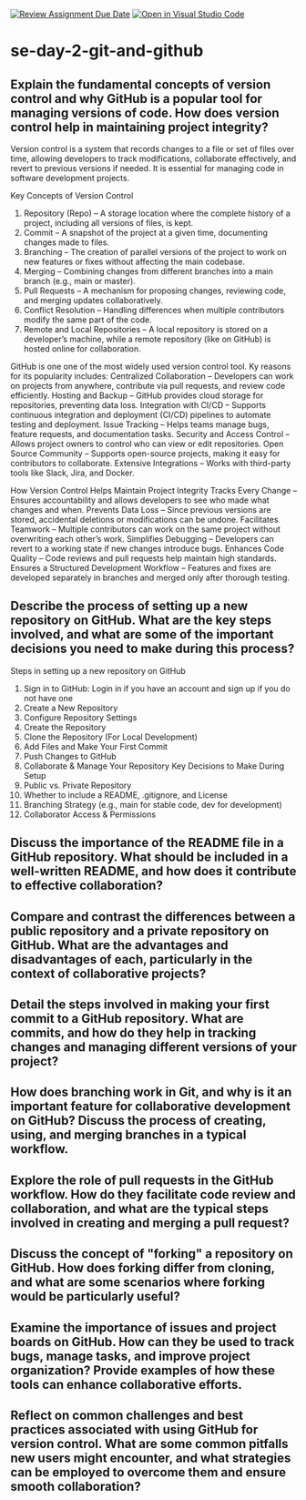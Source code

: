 [![Review Assignment Due Date](https://classroom.github.com/assets/deadline-readme-button-22041afd0340ce965d47ae6ef1cefeee28c7c493a6346c4f15d667ab976d596c.svg)](https://classroom.github.com/a/8wgCKhpZ)
[![Open in Visual Studio Code](https://classroom.github.com/assets/open-in-vscode-2e0aaae1b6195c2367325f4f02e2d04e9abb55f0b24a779b69b11b9e10269abc.svg)](https://classroom.github.com/online_ide?assignment_repo_id=18409206&assignment_repo_type=AssignmentRepo)
# se-day-2-git-and-github
## Explain the fundamental concepts of version control and why GitHub is a popular tool for managing versions of code. How does version control help in maintaining project integrity?
Version control is a system that records changes to a file or set of files over time, allowing developers to track modifications, collaborate effectively, and revert to previous versions if needed. It is essential for managing code in software development projects.

Key Concepts of Version Control
1. Repository (Repo) – A storage location where the complete history of a project, including all versions of files, is kept.
2. Commit – A snapshot of the project at a given time, documenting changes made to files.
3. Branching – The creation of parallel versions of the project to work on new features or fixes without affecting the main codebase.
4. Merging – Combining changes from different branches into a main branch (e.g., main or master).
5. Pull Requests – A mechanism for proposing changes, reviewing code, and merging updates collaboratively.
6. Conflict Resolution – Handling differences when multiple contributors modify the same part of the code.
7. Remote and Local Repositories – A local repository is stored on a developer’s machine, while a remote repository (like on GitHub) is hosted online for collaboration.

  GitHub is one one of the most widely used version control tool. Ky reasons for its popularity includes:
Centralized Collaboration – Developers can work on projects from anywhere, contribute via pull requests, and review code efficiently.
Hosting and Backup – GitHub provides cloud storage for repositories, preventing data loss.
Integration with CI/CD – Supports continuous integration and deployment (CI/CD) pipelines to automate testing and deployment.
Issue Tracking – Helps teams manage bugs, feature requests, and documentation tasks.
Security and Access Control – Allows project owners to control who can view or edit repositories.
Open Source Community – Supports open-source projects, making it easy for contributors to collaborate.
Extensive Integrations – Works with third-party tools like Slack, Jira, and Docker.

How Version Control Helps Maintain Project Integrity
Tracks Every Change – Ensures accountability and allows developers to see who made what changes and when.
Prevents Data Loss – Since previous versions are stored, accidental deletions or modifications can be undone.
Facilitates Teamwork – Multiple contributors can work on the same project without overwriting each other’s work.
Simplifies Debugging – Developers can revert to a working state if new changes introduce bugs.
Enhances Code Quality – Code reviews and pull requests help maintain high standards.
Ensures a Structured Development Workflow – Features and fixes are developed separately in branches and merged only after thorough testing.

## Describe the process of setting up a new repository on GitHub. What are the key steps involved, and what are some of the important decisions you need to make during this process?
Steps in setting up a new repository on GitHub
1. Sign in to GitHub: Login in if you have an account and sign up if you do not have one
2. Create a New Repository
3. Configure Repository Settings
4. Create the Repository
5. Clone the Repository (For Local Development)
6. Add Files and Make Your First Commit
7. Push Changes to GitHub
8. Collaborate & Manage Your Repository
   Key Decisions to Make During Setup
1. Public vs. Private Repository
2. Whether to include a README, .gitignore, and License
3. Branching Strategy (e.g., main for stable code, dev for development)
4. Collaborator Access & Permissions

## Discuss the importance of the README file in a GitHub repository. What should be included in a well-written README, and how does it contribute to effective collaboration?

## Compare and contrast the differences between a public repository and a private repository on GitHub. What are the advantages and disadvantages of each, particularly in the context of collaborative projects?

## Detail the steps involved in making your first commit to a GitHub repository. What are commits, and how do they help in tracking changes and managing different versions of your project?

## How does branching work in Git, and why is it an important feature for collaborative development on GitHub? Discuss the process of creating, using, and merging branches in a typical workflow.

## Explore the role of pull requests in the GitHub workflow. How do they facilitate code review and collaboration, and what are the typical steps involved in creating and merging a pull request?

## Discuss the concept of "forking" a repository on GitHub. How does forking differ from cloning, and what are some scenarios where forking would be particularly useful?

## Examine the importance of issues and project boards on GitHub. How can they be used to track bugs, manage tasks, and improve project organization? Provide examples of how these tools can enhance collaborative efforts.

## Reflect on common challenges and best practices associated with using GitHub for version control. What are some common pitfalls new users might encounter, and what strategies can be employed to overcome them and ensure smooth collaboration?
